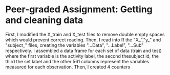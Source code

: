 # Peer-graded Assignment: Getting and cleaning data

First, I modified the X_train and X_test files to remove double empty spaces which would prevent correct reading. Then, I read into R the
"X_","y_" and "subject_" files, creating the variables "...Data", "...Label", "...Sub" respectively. I assembled a data frame for each set 
of data (train and test) where the first variable is the activity label, the second thesubject id, the third the set label and the other 
561 columns represent the variables measured for each observation.
Then, I created 4 counters
